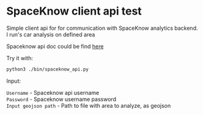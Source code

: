 # SpaceKnow client api test

Simple client api for for communication with SpaceKnow analytics backend. I run's car analysis on defined area 

Spaceknow api doc could be find [here](https://docs.spaceknow.com)

Try it with: 

```bash
python3 ./bin/spaceknow_api.py
```

Input: 

`Username` - Spaceknow api username\
`Password` - Spaceknow username password\
`Input geojson path` - Path to file with area to analyze, as geojson
